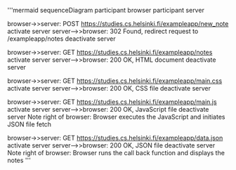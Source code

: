 '''mermaid
sequenceDiagram
  participant browser
  participant server

  browser->>server: POST https://studies.cs.helsinki.fi/exampleapp/new_note
  activate server
  server-->>browser: 302 Found, redirect request to /exampleapp/notes
  deactivate server

  browser->>server: GET https://studies.cs.helsinki.fi/exampleapp/notes
  activate server
  server-->>browser: 200 OK, HTML document
  deactivate server

  browser->>server: GET https://studies.cs.helsinki.fi/exampleapp/main.css
  activate server
  server-->>browser: 200 OK, CSS file
  deactivate server
  
  browser->>server: GET https://studies.cs.helsinki.fi/exampleapp/main.js
  activate server
  server-->>browser: 200 OK, JavaScript file
  deactivate server
  Note right of browser: Browser executes the JavaScript and initiates JSON file fetch
  
  browser->>server: GET https://studies.cs.helsinki.fi/exampleapp/data.json
  activate server
  server-->>browser: 200 OK, JSON file
  deactivate server
  Note right of browser: Browser runs the call back function and displays the notes
  '''
